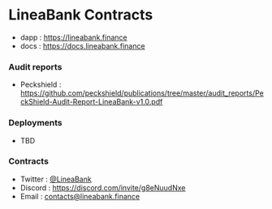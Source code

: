 # LineaBank Contracts

- dapp : https://lineabank.finance
- docs : https://docs.lineabank.finance

### Audit reports
- Peckshield : https://github.com/peckshield/publications/tree/master/audit_reports/PeckShield-Audit-Report-LineaBank-v1.0.pdf

### Deployments
- TBD

### Contracts
- Twitter : [@LineaBank](https://twitter.com/LineaBank)
- Discord : https://discord.com/invite/g8eNuudNxe
- Email : contacts@lineabank.finance
